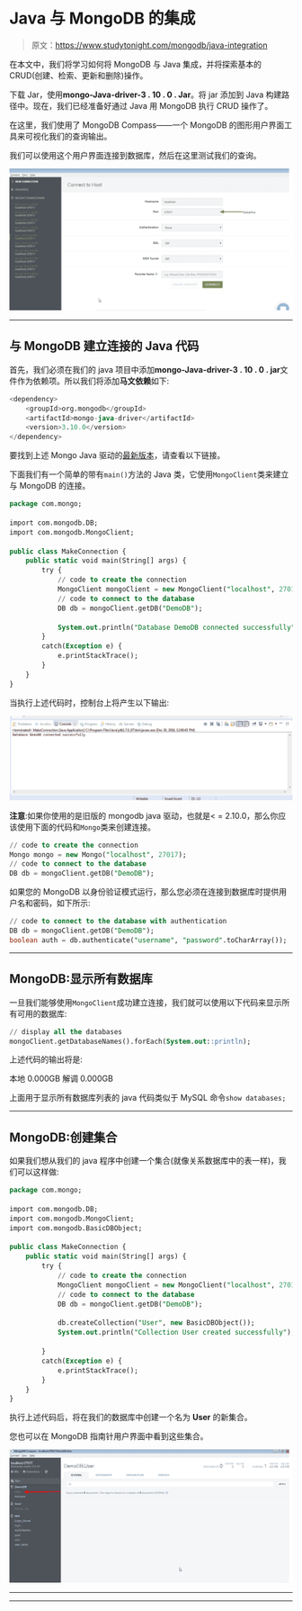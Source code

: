 # Java 与 MongoDB 的集成

> 原文：<https://www.studytonight.com/mongodb/java-integration>

在本文中，我们将学习如何将 MongoDB 与 Java 集成，并将探索基本的 CRUD(创建、检索、更新和删除)操作。

下载 Jar，使用**mongo-Java-driver-3 . 10 . 0 . Jar**。将 jar 添加到 Java 构建路径中。现在，我们已经准备好通过 Java 用 MongoDB 执行 CRUD 操作了。

在这里，我们使用了 MongoDB Compass——一个 MongoDB 的图形用户界面工具来可视化我们的查询输出。

我们可以使用这个用户界面连接到数据库，然后在这里测试我们的查询。

![Java Integration in MongoDB](img/08ca4d4d78c20443bfc1c880a0bbaaa5.png)

* * *

## 与 MongoDB 建立连接的 Java 代码

首先，我们必须在我们的 java 项目中添加**mongo-Java-driver-3 . 10 . 0 . jar**文件作为依赖项。所以我们将添加**马文依赖**如下:

```sql
<dependency>
    <groupId>org.mongodb</groupId>
    <artifactId>mongo-java-driver</artifactId>
    <version>3.10.0</version>
</dependency>
```

要找到上述 Mongo Java 驱动的[最新版本](https://search.maven.org/classic/#search%7Cgav%7C1%7Cg%3A%22org.mongodb%22%20AND%20a%3A%22mongo-java-driver%22)，请查看以下链接。

下面我们有一个简单的带有`main()`方法的 Java 类，它使用`MongoClient`类来建立与 MongoDB 的连接。

```sql
package com.mongo;

import com.mongodb.DB; 
import com.mongodb.MongoClient; 

public class MakeConnection { 
	public static void main(String[] args) {
		try { 
			// code to create the connection
			MongoClient mongoClient = new MongoClient("localhost", 27017); 
			// code to connect to the database
			DB db = mongoClient.getDB("DemoDB");

			System.out.println("Database DemoDB connected successfully");
		} 
		catch(Exception e) { 
			e.printStackTrace(); 
		} 
	}
}
```

当执行上述代码时，控制台上将产生以下输出:

![Java Integration in MongoDB](img/d7db7617fd21c0e89279d82a850bd410.png)

**注意**:如果你使用的是旧版的 mongodb java 驱动，也就是< = 2.10.0，那么你应该使用下面的代码和`Mongo`类来创建连接。

```sql
// code to create the connection
Mongo mongo = new Mongo("localhost", 27017); 
// code to connect to the database
DB db = mongoClient.getDB("DemoDB"); 
```

如果您的 MongoDB 以身份验证模式运行，那么您必须在连接到数据库时提供用户名和密码，如下所示:

```sql
// code to connect to the database with authentication
DB db = mongoClient.getDB("DemoDB");
boolean auth = db.authenticate("username", "password".toCharArray()); 
```

* * *

## MongoDB:显示所有数据库

一旦我们能够使用`MongoClient`成功建立连接，我们就可以使用以下代码来显示所有可用的数据库:

```sql
// display all the databases
mongoClient.getDatabaseNames().forEach(System.out::println); 
```

上述代码的输出将是:

本地 0.000GB 解调 0.000GB

上面用于显示所有数据库列表的 java 代码类似于 MySQL 命令`show databases;`

* * *

## MongoDB:创建集合

如果我们想从我们的 java 程序中创建一个集合(就像关系数据库中的表一样)，我们可以这样做:

```sql
package com.mongo;

import com.mongodb.DB; 
import com.mongodb.MongoClient;
import com.mongodb.BasicDBObject; 

public class MakeConnection { 
	public static void main(String[] args) {
		try { 
			// code to create the connection
			MongoClient mongoClient = new MongoClient("localhost", 27017); 
			// code to connect to the database
			DB db = mongoClient.getDB("DemoDB");

			db.createCollection("User", new BasicDBObject());
			System.out.println("Collection User created successfully");

		} 
		catch(Exception e) { 
			e.printStackTrace(); 
		} 
	}
}
```

执行上述代码后，将在我们的数据库中创建一个名为 **User** 的新集合。

您也可以在 MongoDB 指南针用户界面中看到这些集合。

![Java Integration in MongoDB](img/c14c497847028daa03da247fc7efa152.png)

* * *

* * *